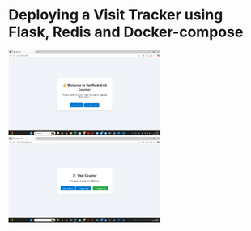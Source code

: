 # Deploying a Visit Tracker using Flask, Redis and Docker-compose 

 <img src="./images/Screenshot 2025-10-22 172338.png" alt="Diagram" width="300"/>  <img src="./images/Screenshot 2025-10-22 172400.png" alt="Diagram" width="300"/>